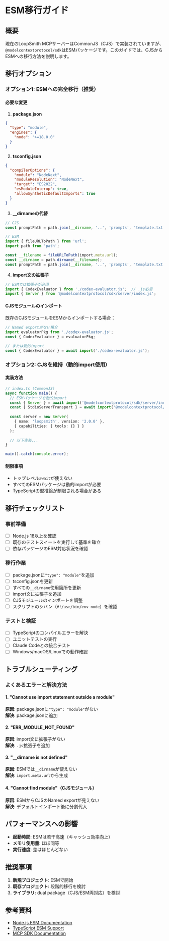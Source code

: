 # ESM移行ガイド

## 概要

現在のLoopSmith MCPサーバーはCommonJS（CJS）で実装されていますが、`@modelcontextprotocol/sdk`はESMパッケージです。このガイドでは、CJSからESMへの移行方法を説明します。

## 移行オプション

### オプション1: ESMへの完全移行（推奨）

#### 必要な変更

1. **package.json**
```json
{
  "type": "module",
  "engines": {
    "node": ">=18.0.0"
  }
}
```

2. **tsconfig.json**
```json
{
  "compilerOptions": {
    "module": "NodeNext",
    "moduleResolution": "NodeNext",
    "target": "ES2022",
    "esModuleInterop": true,
    "allowSyntheticDefaultImports": true
  }
}
```

3. **__dirnameの代替**
```typescript
// CJS
const promptPath = path.join(__dirname, '..', 'prompts', 'template.txt');

// ESM
import { fileURLToPath } from 'url';
import path from 'path';

const __filename = fileURLToPath(import.meta.url);
const __dirname = path.dirname(__filename);
const promptPath = path.join(__dirname, '..', 'prompts', 'template.txt');
```

4. **import文の拡張子**
```typescript
// ESMでは拡張子が必須
import { CodexEvaluator } from './codex-evaluator.js';  // .js必須
import { Server } from '@modelcontextprotocol/sdk/server/index.js';
```

#### CJSモジュールのインポート

既存のCJSモジュールをESMからインポートする場合：

```typescript
// Named exportがない場合
import evaluatorPkg from './codex-evaluator.js';
const { CodexEvaluator } = evaluatorPkg;

// または動的import
const { CodexEvaluator } = await import('./codex-evaluator.js');
```

### オプション2: CJSを維持（動的import使用）

#### 実装方法

```typescript
// index.ts (CommonJS)
async function main() {
  // ESMパッケージを動的import
  const { Server } = await import('@modelcontextprotocol/sdk/server/index.js');
  const { StdioServerTransport } = await import('@modelcontextprotocol/sdk/server/stdio.js');
  
  const server = new Server(
    { name: 'loopsmith', version: '2.0.0' },
    { capabilities: { tools: {} } }
  );
  
  // 以下実装...
}

main().catch(console.error);
```

#### 制限事項

- トップレベル`await`が使えない
- すべてのESMパッケージは動的importが必要
- TypeScriptの型推論が制限される場合がある

## 移行チェックリスト

### 事前準備

- [ ] Node.js 18以上を確認
- [ ] 既存のテストスイートを実行して基準を確立
- [ ] 依存パッケージのESM対応状況を確認

### 移行作業

- [ ] package.jsonに`"type": "module"`を追加
- [ ] tsconfig.jsonを更新
- [ ] すべての`__dirname`使用箇所を更新
- [ ] import文に拡張子を追加
- [ ] CJSモジュールのインポートを調整
- [ ] スクリプトのシバン（`#!/usr/bin/env node`）を確認

### テストと検証

- [ ] TypeScriptのコンパイルエラーを解決
- [ ] ユニットテストの実行
- [ ] Claude Codeとの統合テスト
- [ ] Windows/macOS/Linuxでの動作確認

## トラブルシューティング

### よくあるエラーと解決方法

#### 1. "Cannot use import statement outside a module"
**原因**: package.jsonに`"type": "module"`がない  
**解決**: package.jsonに追加

#### 2. "ERR_MODULE_NOT_FOUND"
**原因**: import文に拡張子がない  
**解決**: `.js`拡張子を追加

#### 3. "__dirname is not defined"
**原因**: ESMでは`__dirname`が使えない  
**解決**: `import.meta.url`から生成

#### 4. "Cannot find module"（CJSモジュール）
**原因**: ESMからCJSのNamed exportが見えない  
**解決**: デフォルトインポート後に分割代入

## パフォーマンスへの影響

- **起動時間**: ESMは若干高速（キャッシュ効率向上）
- **メモリ使用量**: ほぼ同等
- **実行速度**: 差はほとんどない

## 推奨事項

1. **新規プロジェクト**: ESMで開始
2. **既存プロジェクト**: 段階的移行を検討
3. **ライブラリ**: dual package（CJS/ESM両対応）を検討

## 参考資料

- [Node.js ESM Documentation](https://nodejs.org/api/esm.html)
- [TypeScript ESM Support](https://www.typescriptlang.org/docs/handbook/esm-node.html)
- [MCP SDK Documentation](https://modelcontextprotocol.io)